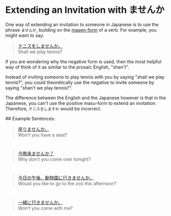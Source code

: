 # Extending an Invitation with ませんか

One way of extending an invitation to someone in Japanese is to use the phrase `ませんか`, building on the [masen-form](verb-longformpresentnegative) of a verb. For example, you might want to say:

> [テニスをしませんか。]()  
> Shall we play tennis?

If you are wondering why the negative form is used, then the most helpful way of think of it as similar to the prosaic English, "shan't". 

Instead of inviting someone to play tennis with you by saying "shall we play tennis?", you could theoretically use the negative to invite someone by saying "shan't we play tennis?".

The difference between the English and the Japanese however is that in the Japanese, you can't use the positive masu-form to extend an invitation. Therefore, `テニスをしますか` would be incorrect.

## Example Sentences:
> [座りませんか。]()  
> Won't you have a seat?

#

> [今晩来ませんか？]()  
> Why don't you come over tonight?

#

> [今日の午後、動物園に行きませんか。]()  
> Would you like to go to the zoo this afternoon?

#

> [一緒に行きませんか。]()  
> Won't you come with me?


